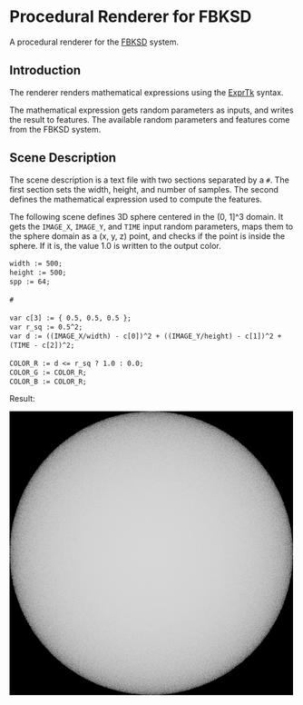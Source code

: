 # Procedural Renderer for FBKSD

A procedural renderer for the [FBKSD](https://github.com/fbksd/fbksd) system.

## Introduction

The renderer renders mathematical expressions using the [ExprTk](http://www.partow.net/programming/exprtk/index.html)
syntax.

The mathematical expression gets random parameters as inputs, and writes the result to features.
The available random parameters and features come from the FBKSD system.

## Scene Description

The scene description is a text file with two sections separated by a `#`.
The first section sets the width, height, and number of samples.
The second defines the mathematical expression used to compute the features.

The following scene defines 3D sphere centered in the (0, 1]^3 domain.
It gets the `IMAGE_X`, `IMAGE_Y`, and `TIME` input random parameters, maps them to the sphere domain as a (x, y, z) point, and checks if the point is inside the sphere.
If it is, the value 1.0 is written to the output color.

```
width := 500;
height := 500;
spp := 64;

#

var c[3] := { 0.5, 0.5, 0.5 };
var r_sq := 0.5^2;
var d := ((IMAGE_X/width) - c[0])^2 + ((IMAGE_Y/height) - c[1])^2 + (TIME - c[2])^2;

COLOR_R := d <= r_sq ? 1.0 : 0.0;
COLOR_G := COLOR_R;
COLOR_B := COLOR_R;
```

Result:

![Drag Racing](doc/imgs/sphere3d.png)